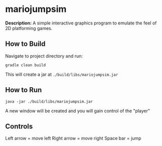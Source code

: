 # mariojumpsim

**Description:** A simple interactive graphics program to emulate the feel of 2D platforming games.

## How to Build
Navigate to project directory and run:
```
gradle clean build
```
This will create a jar at `./build/libs/mariojumpsim.jar`

## How to Run
```
java -jar ./build/libs/mariojumpsim.jar
```
A new window will be created and you will gain control of the "player"

## Controls
Left arrow = move left
Right arrow = move right
Space bar = jump
